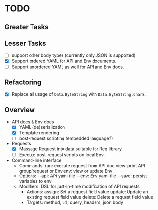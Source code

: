 # TODO

## Greater Tasks

## Lesser Tasks

- [ ] support other body types (currently only JSON is supported)
- [x] Support ordered YAML for API and Env documents.
- [ ] Support unordered YAML as well for API and Env docs.

## Refactoring

- [x] Replace all usage of `Data.ByteString` with `Data.ByteString.Char8`.


## Overview

- API docs & Env docs
    - [x] YAML (de)serialization
    - [x] Template rendering
    - [ ] post-request scripting (embedded language?)
- Requests
    - [x] Massage Request into data suitable for Req library
    - [ ] Execute post-request scripts on local Env.
- Command-line interface
    - Commands:
        run: execute request from API doc
        view: print API group/request or Env
        env: view or update Env
    - Options:
        --api: API yaml file
        --env: Env yaml file
        --save: persist variables to env
    - Modifiers: DSL for just-in-time modification of API requests
        - Actions:
            assign: Set a request field value
            update: Update an existing request field value
            delete: Delete a request field value
        - Targets: method, url, query, headers, json body
